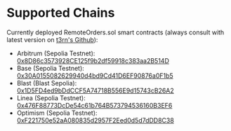# Supported Chains

Currently deployed RemoteOrders.sol smart contracts (always consult with latest version on [t3rn's Github](https://github.com/t3rn/t3rn)):

- Arbitrum (Sepolia Testnet): [0x8D86c3573928CE125f9b2df59918c383aa2B514D](https://sepolia.arbiscan.io/address/0x8D86c3573928CE125f9b2df59918c383aa2B514D)
- Base (Sepolia Testnet): [0x30A0155082629940d4bd9Cd41D6EF90876a0F1b5](https://base-sepolia.blockscout.com/address/0x30A0155082629940d4bd9Cd41D6EF90876a0F1b5)
- Blast (Blast Sepolia): [0x1D5FD4ed9bDdCCF5A74718B556E9d15743cB26A2](https://sepolia.blastscan.io/address/0x1D5FD4ed9bDdCCF5A74718B556E9d15743cB26A2)
- Linea (Sepolia Testnet): [0x476F88773DcDe54c61b764B573794536160B3EF6](https://explorer.goerli.linea.build/address/0x476F88773DcDe54c61b764B573794536160B3EF6)
- Optimism (Sepolia Testnet): [0xF221750e52aA080835d2957F2Eed0d5d7dDD8C38](https://sepolia-optimism.etherscan.io/address/0xF221750e52aA080835d2957F2Eed0d5d7dDD8C38)
